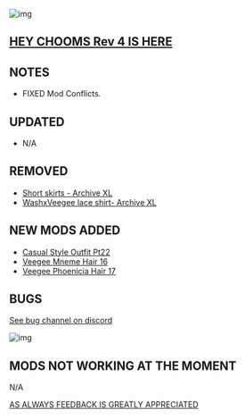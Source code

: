 ![img](https://s13.gifyu.com/images/SjBKh.png)

## [HEY CHOOMS Rev 4 IS HERE](https://)


## NOTES

- FIXED Mod Conflicts.

## UPDATED

- N/A

## REMOVED

- [Short skirts - Archive XL](https://www.nexusmods.com/cyberpunk2077/mods/8184?tab=description)
- [WashxVeegee lace shirt- Archive XL](https://www.nexusmods.com/cyberpunk2077/mods/8602?tab=description)


## NEW MODS ADDED 

- [Casual Style Outfit Pt22](https://www.nexusmods.com/cyberpunk2077/mods/19186?tab=description)
- [Veegee Mneme Hair 16](https://www.nexusmods.com/cyberpunk2077/mods/19185)
- [Veegee Phoenicia Hair 17](https://www.nexusmods.com/cyberpunk2077/mods/19187)


## BUGS

 [See bug channel on discord](https://discord.gg/xZNztPjA2u)
 
![img](https://i.imgur.com/wAJUpeU.png)

## MODS NOT WORKING AT THE MOMENT 

N/A

[AS ALWAYS FEEDBACK IS GREATLY APPRECIATED](https://)
